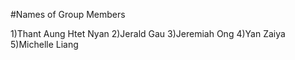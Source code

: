 #Names of Group Members

1)Thant Aung Htet Nyan
2)Jerald Gau
3)Jeremiah Ong
4)Yan Zaiya
5)Michelle Liang
